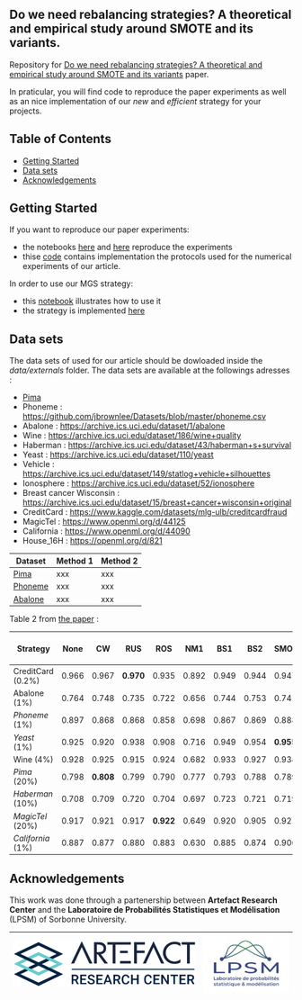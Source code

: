 ## Do we need rebalancing strategies? A theoretical and empirical study around SMOTE and its variants.

Repository for [Do we need rebalancing strategies? A theoretical and empirical study around SMOTE and its variants](https://arxiv.org/pdf/2402.03819.pdf) paper.

In praticular, you will find code to reproduce the paper experiments as well as an nice implementation of our *new* and *efficient* strategy for your projects.


## Table of Contents
  - [Getting Started](#getting-started)
  - [Data sets](#data-sets)
  - [Acknowledgements](#acknowledgements)

## Getting Started

If you want to reproduce our paper experiments:
  - the notebooks [here](notebooks/classif_experiments.ipynb) and [here](notebooks/distances_experiments.ipynb) reproduce the experiments
  - thise [code](./validation) contains implementation the protocols used for the numerical experiments of our article. 

In order to use our MGS strategy:
  - this [notebook](notebooks/resampling_example.ipynb) illustrates how to use it
  - the strategy is implemented [here](./oversampling_strategies/)

## Data sets

The data sets of used for our article should be dowloaded  inside the *data/externals* folder. The data sets are available at the followings adresses :

* [Pima](https://www.kaggle.com/datasets/uciml/pima-indians-diabetes-database)
* Phoneme : https://github.com/jbrownlee/Datasets/blob/master/phoneme.csv 
* Abalone : https://archive.ics.uci.edu/dataset/1/abalone
* Wine : https://archive.ics.uci.edu/dataset/186/wine+quality
* Haberman : https://archive.ics.uci.edu/dataset/43/haberman+s+survival
* Yeast : https://archive.ics.uci.edu/dataset/110/yeast
* Vehicle : https://archive.ics.uci.edu/dataset/149/statlog+vehicle+silhouettes
* Ionosphere : https://archive.ics.uci.edu/dataset/52/ionosphere
* Breast cancer Wisconsin : https://archive.ics.uci.edu/dataset/15/breast+cancer+wisconsin+original
* CreditCard : https://www.kaggle.com/datasets/mlg-ulb/creditcardfraud
* MagicTel : https://www.openml.org/d/44125
* California : https://www.openml.org/d/44090
* House_16H : https://openml.org/d/821 


| Dataset    | Method 1 | Method 2 |
| -------- | ------- | ------- |
| [Pima](https://www.kaggle.com/datasets/uciml/pima-indians-diabetes-database)  | xxx   | xxx   |
| [Phoneme](https://github.com/jbrownlee/Datasets/blob/master/phoneme.csv)  | xxx   | xxx   |
| [Abalone](https://archive.ics.uci.edu/dataset/1/abalone )   | xxx   | xxx   |

Table 2 from  [the paper](https://arxiv.org/pdf/2402.03819.pdf) :


| Strategy                                  | None    | CW               | RUS              | ROS              | NM1    | BS1     | BS2     |  SMOTE     | CV SMOTE              | MGS  ($d+1$)               |
|-------------------------------------------|---------|------------------|------------------|------------------|---------|---------|---------|------------------|------------------|---------------------|
|  CreditCard ($0.2\%$)          | $0.966$ | $0.967$          | $\mathbf{0.970}$ | $0.935$          | $0.892$ | $0.949$ | $0.944$ | $0.947$          | $0.954$          | $0.952$             |
|  Abalone ($1\%$)               | $0.764$ | $0.748$          | $0.735$          | $0.722$          | $0.656$ | $0.744$ | $0.753$ | $0.741$          | $0.791$          | $\mathbf{0.802}$    |
|  *Phoneme* ($1\%$)      | $0.897$ | $0.868$          | $0.868$          | $0.858$          | $0.698$ | $0.867$ | $0.869$ | $0.888$          | $\mathbf{0.924}$ | $0.915$             |
|  *Yeast* ($1\%$)        | $0.925$ | $0.920$          | $0.938$          | $0.908$          | $0.716$ | $0.949$ | $0.954$ | $\mathbf{0.955}$ | $0.942$          | $0.945$             |
|  Wine ($4\%$)                  | $0.928$ | $0.925$          | $0.915$          | $0.924$          | $0.682$ | $0.933$ | $0.927$ | $0.934$          | $0.938$          | $\mathbf{0.941}$    |
|  *Pima* ($20\%$)        | $0.798$ | $\mathbf{0.808}$ | $0.799$          | $0.790$          | $0.777$ | $0.793$ | $0.788$ | $0.789$          | $0.787$          | $0.787$             |
|  *Haberman* ($10\%$)    | $0.708$ | $0.709$          | $0.720$          | $0.704$          | $0.697$ | $0.723$ | $0.721$ | $0.719$          | $0.742$          | $\mathbf{0.744}$    |
|  *MagicTel* ($20\%$)    | $0.917$ | $0.921$          | $0.917$          | $\mathbf{0.922}$ | $0.649$ | $0.920$ | $0.905$ | $0.921$          | $0.919$          | $0.913$             |
|  *California* ($1\%$) | $0.887$ | $0.877$          | $0.880$          | $0.883$          | $0.630$ | $0.885$ | $0.874$ | $0.906$          | $0.916$          | $\mathbf{0.923}$    |


## Acknowledgements

This work was done through a partenership between **Artefact Research Center** and the **Laboratoire de Probabilités Statistiques et Modélisation** (LPSM) of Sorbonne University.


[![](data/logos/logo_arc.png)](https://www.artefact.com/data-consulting-transformation/artefact-research-center/)  |  [![]( data/logos//logo_LPSM.jpg)](https://www.lpsm.paris/)
:-------------------------:|:-------------------------:
